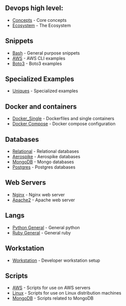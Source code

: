 
## Devops high level:
* [Concepts](docs/devops/devops_principles.md) - Core concepts  
* [Ecosystem](docs/devops/devops_echsystems.md) - The Ecosystem  


## Snippets
  
* [Bash](docs/snippets/bash) - General purpose snippets  
* [AWS](docs/snippets/aws/aws_clis.md) - AWS CLI examples   
* [Boto3](docs/snippets/aws/boto3_items.md) - Boto3 examples   

## Specialized Examples
* [Uniques](docs/snippets/uniques/uniques.md) - Specialized examples

## Docker and containers
* [Docker_Single](docs/snippets/containers/docker_single.md) - Dockerfiles and single containers
* [Docker Compose](docs/snippets/containers/docker_single.md) - Docker compose configuration

## Databases
* [Relational](docs/snippets/databases/rdbs.md) - Relational databases    
* [Aerospike](docs/snippets/databases/aerospike.md) - Aerospike databases
* [MongoDB](docs/snippets/databases/mongodb.md) - Mongo databases
* [Postgres](docs/snippets/databases/postgres.md) - Postgres databases

## Web Servers
* [Nginx](docs/snippets/webservers/nginx.conf.md) - Nginx web server    
* [Apache2](docs/snippets/webservers/apache_httpd.md) - Apache web server    
  
## Langs
* [Python General](docs/snippets/langs/python_gen.md) - General python 
* [Ruby General](docs/snippets/langs/ruby_gen.md) - General ruby 

## Workstation
* [Workstation](docs/workstation/devenv_setup.md) - Developer workstation setup  

## Scripts
* [AWS](scripts/aws) - Scripts for use on AWS servers
* [Linux](scripts/linux) - Scripts for use on Linux distribution machines
* [MongoDB](scripts/monogodb) - Scripts related to MongoDB
